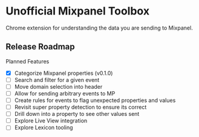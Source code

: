 # Unofficial Mixpanel Toolbox

Chrome extension for understanding the data you are sending to Mixpanel.

## Release Roadmap

Planned Features

- [x] Categorize Mixpanel properties (v0.1.0)
- [ ] Search and filter for a given event
- [ ] Move domain selection into header
- [ ] Allow for sending arbitrary events to MP
- [ ] Create rules for events to flag unexpected properties and values
- [ ] Revisit super property detection to ensure its correct
- [ ] Drill down into a property to see other values sent
- [ ] Explore Live View integration
- [ ] Explore Lexicon tooling
